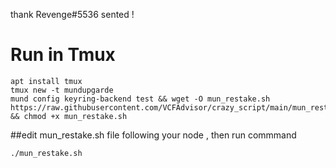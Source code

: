 thank Revenge#5536 sented !
# Run in Tmux

    apt install tmux
    tmux new -t mundupgarde
    mund config keyring-backend test && wget -O mun_restake.sh https://raw.githubusercontent.com/VCFAdvisor/crazy_script/main/mun_restake.sh && chmod +x mun_restake.sh

##edit mun_restake.sh file following your node , then run commmand 

    ./mun_restake.sh


